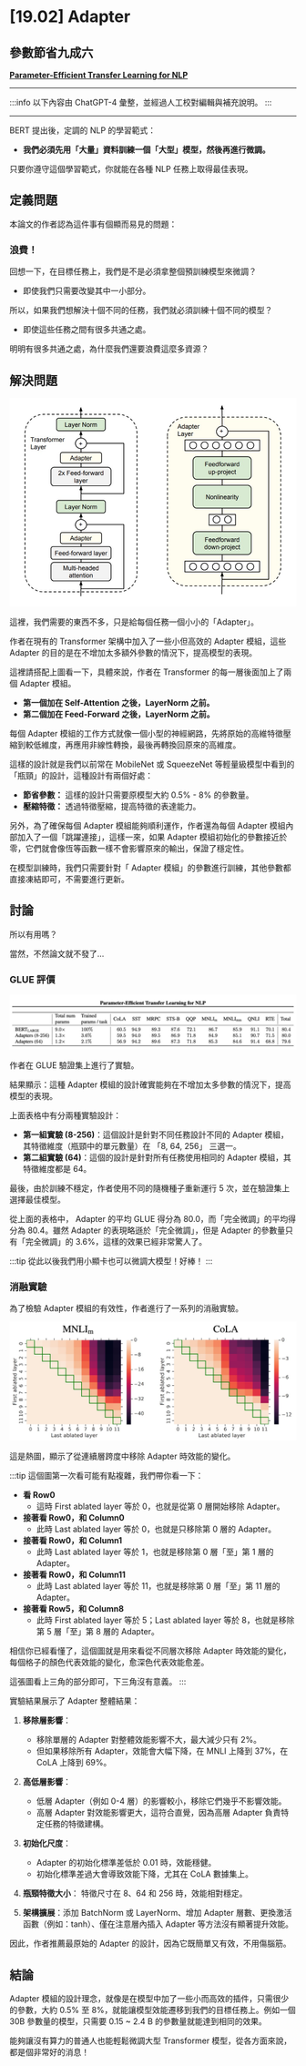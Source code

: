 # [19.02] Adapter

## 參數節省九成六

[**Parameter-Efficient Transfer Learning for NLP**](https://arxiv.org/abs/1902.00751)

---

:::info
以下內容由 ChatGPT-4 彙整，並經過人工校對編輯與補充說明。
:::

---

BERT 提出後，定調的 NLP 的學習範式：

- **我們必須先用「大量」資料訓練一個「大型」模型，然後再進行微調。**

只要你遵守這個學習範式，你就能在各種 NLP 任務上取得最佳表現。

## 定義問題

本論文的作者認為這件事有個顯而易見的問題：

### 浪費！

回想一下，在目標任務上，我們是不是必須拿整個預訓練模型來微調？

- 即使我們只需要改變其中一小部分。

所以，如果我們想解決十個不同的任務，我們就必須訓練十個不同的模型？

- 即使這些任務之間有很多共通之處。

明明有很多共通之處，為什麼我們還要浪費這麼多資源？

## 解決問題

![Adapter](./img/img1.jpg)

這裡，我們需要的東西不多，只是給每個任務一個小小的「Adapter」。

作者在現有的 Transformer 架構中加入了一些小但高效的 Adapter 模組，這些 Adapter 的目的是在不增加太多額外參數的情況下，提高模型的表現。

這裡請搭配上圖看一下，具體來說，作者在 Transformer 的每一層後面加上了兩個 Adapter 模組。

- **第一個加在 Self-Attention 之後，LayerNorm 之前。**
- **第二個加在 Feed-Forward 之後，LayerNorm 之前。**

每個 Adapter 模組的工作方式就像一個小型的神經網路，先將原始的高維特徵壓縮到較低維度，再應用非線性轉換，最後再轉換回原來的高維度。

這樣的設計就是我們以前常在 MobileNet 或 SqueezeNet 等輕量級模型中看到的「瓶頸」的設計，這種設計有兩個好處：

- **節省參數：** 這樣的設計只需要原模型大約 0.5% - 8% 的參數量。
- **壓縮特徵：** 透過特徵壓縮，提高特徵的表達能力。

另外，為了確保每個 Adapter 模組能夠順利運作，作者還為每個 Adapter 模組內部加入了一個「跳躍連接」，這樣一來，如果 Adapter 模組初始化的參數接近於零，它們就會像恆等函數一樣不會影響原來的輸出，保證了穩定性。

在模型訓練時，我們只需要針對「 Adapter 模組」的參數進行訓練，其他參數都直接凍結即可，不需要進行更新。

## 討論

所以有用嗎？

當然，不然論文就不發了...

### GLUE 評價

![benchmark](./img/img2.jpg)

作者在 GLUE 驗證集上進行了實驗。

結果顯示：這種 Adapter 模組的設計確實能夠在不增加太多參數的情況下，提高模型的表現。

上面表格中有分兩種實驗設計：

- **第一組實驗 (8-256)**：這個設計是針對不同任務設計不同的 Adapter 模組，其特徵維度（瓶頸中的單元數量）在 「8, 64, 256」 三選一。
- **第二組實驗 (64)**：這個的設計是針對所有任務使用相同的 Adapter 模組，其特徵維度都是 64。

最後，由於訓練不穩定，作者使用不同的隨機種子重新運行 5 次，並在驗證集上選擇最佳模型。

從上面的表格中， Adapter 的平均 GLUE 得分為 80.0，而「完全微調」的平均得分為 80.4。雖然 Adapter 的表現略遜於「完全微調」，但是 Adapter 的參數量只有「完全微調」的 3.6%，這樣的效果已經非常驚人了。

:::tip
從此以後我們用小顯卡也可以微調大模型！好棒！
:::

### 消融實驗

為了檢驗 Adapter 模組的有效性，作者進行了一系列的消融實驗。

![ablation](./img/img3.jpg)

這是熱圖，顯示了從連續層跨度中移除 Adapter 時效能的變化。

:::tip
這個圖第一次看可能有點複雜，我們帶你看一下：

- **看 Row0**
  - 這時 First ablated layer 等於 0，也就是從第 0 層開始移除 Adapter。
- **接著看 Row0，和 Column0**
  - 此時 Last ablated layer 等於 0，也就是只移除第 0 層的 Adapter。
- **接著看 Row0，和 Column1**
  - 此時 Last ablated layer 等於 1，也就是移除第 0 層「至」第 1 層的 Adapter。
- **接著看 Row0，和 Column11**
  - 此時 Last ablated layer 等於 11，也就是移除第 0 層「至」第 11 層的 Adapter。
- **接著看 Row5，和 Column8**
  - 此時 First ablated layer 等於 5；Last ablated layer 等於 8，也就是移除第 5 層「至」第 8 層的 Adapter。

相信你已經看懂了，這個圖就是用來看從不同層次移除 Adapter 時效能的變化，每個格子的顏色代表效能的變化，愈深色代表效能愈差。

這張圖看上三角的部分即可，下三角沒有意義。
:::

實驗結果展示了 Adapter 整體結果：

1. **移除層影響**：

   - 移除單層的 Adapter 對整體效能影響不大，最大減少只有 2%。
   - 但如果移除所有 Adapter，效能會大幅下降，在 MNLI 上降到 37%，在 CoLA 上降到 69%。

2. **高低層影響**：

   - 低層 Adapter（例如 0-4 層）的影響較小，移除它們幾乎不影響效能。
   - 高層 Adapter 對效能影響更大，這符合直覺，因為高層 Adapter 負責特定任務的特徵建構。

3. **初始化尺度**：

   - Adapter 的初始化標準差低於 0.01 時，效能穩健。
   - 初始化標準差過大會導致效能下降，尤其在 CoLA 數據集上。

4. **瓶頸特徵大小**： 特徵尺寸在 8、64 和 256 時，效能相對穩定。

5. **架構擴展**：添加 BatchNorm 或 LayerNorm、增加 Adapter 層數、更換激活函數（例如：tanh）、僅在注意層內插入 Adapter 等方法沒有顯著提升效能。

因此，作者推薦最原始的 Adapter 的設計，因為它既簡單又有效，不用傷腦筋。

## 結論

Adapter 模組的設計理念，就像是在模型中加了一些小而高效的插件，只需很少的參數，大約 0.5% 至 8%，就能讓模型效能遷移到我們的目標任務上。例如一個 30B 參數量的模型，只需要 0.15 ~ 2.4 B 的參數量就能達到相同的效果。

能夠讓沒有算力的普通人也能輕鬆微調大型 Transformer 模型，從各方面來說，都是個非常好的消息！
